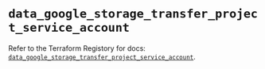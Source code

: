 # `data_google_storage_transfer_project_service_account`

Refer to the Terraform Registory for docs: [`data_google_storage_transfer_project_service_account`](https://registry.terraform.io/providers/hashicorp/google/4.74.0/docs/data-sources/storage_transfer_project_service_account).
